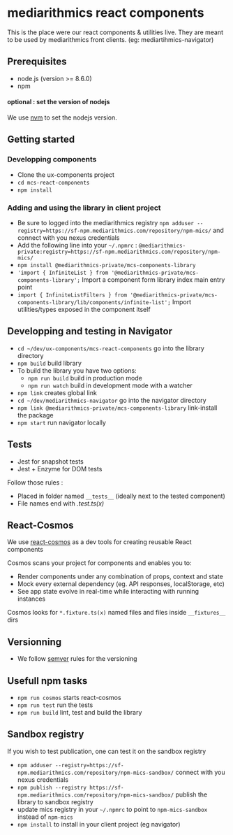 mediarithmics react components
=======================

This is the place were our react components & utilities live.
They are meant to be used by mediarithmics front clients. (eg: mediartihmics-navigator)

Prerequisites
-------------

* node.js (version >= 8.6.0)
* npm

#### optional : set the version of nodejs

We use [nvm](https://github.com/creationix/nvm) to set the nodejs version.

Getting started
---------------

### Developping components

* Clone the ux-components project
* `cd mcs-react-components`
* `npm install`

### Adding and using the library in client project

* Be sure to logged into the mediarithmics registry
`npm adduser --registry=https://sf-npm.mediarithmics.com/repository/npm-mics/` and connect with you nexus credentials
* Add the following line into your `~/.npmrc` : 
`@mediarithmics-private:registry=https://sf-npm.mediarithmics.com/repository/npm-mics/`
* `npm install @mediarithmics-private/mcs-components-library`
* `'import { InfiniteList } from '@mediarithmics-private/mcs-components-library';` Import a component form library index main entry point
* `import { InfiniteListFilters } from '@mediarithmics-private/mcs-components-library/lib/components/infinite-list';` Import utilities/types exposed in the component itself

Developping and testing in Navigator
---------------

* `cd ~/dev/ux-components/mcs-react-components` go into the library directory
* `npm build` build library
* To build the library you have two options:
  * `npm run build` build in production mode
  * `npm run watch` build in development mode with a watcher
* `npm link` creates global link
* `cd ~/dev/mediarithmics-navigator` go into the navigator directory
* `npm link @mediarithmics-private/mcs-components-library` link-install the package
* `npm start` run navigator locally

Tests
---------------

* Jest for snapshot tests
* Jest + Enzyme for DOM tests

Follow those rules :

* Placed in folder named `__tests__` (ideally next to the tested component)
* File names end with *.test.ts(x)*

React-Cosmos
---------------

We use [react-cosmos](https://github.com/react-cosmos/react-cosmos) as a dev tools for creating reusable React components

Cosmos scans your project for components and enables you to:

* Render components under any combination of props, context and state
* Mock every external dependency (eg. API responses, localStorage, etc)
* See app state evolve in real-time while interacting with running instances

Cosmos looks for `*.fixture.ts(x)` named files and files inside `__fixtures__` dirs

Versionning
---------------

* We follow [semver](https://semver.org/) rules for the versioning

Usefull npm tasks
---------------

* `npm run cosmos` starts react-cosmos
* `npm run test` run the tests
* `npm run build` lint, test and build the library

Sandbox registry
---------------

If you wish to test publication, one can test it on the sandbox registry

* `npm adduser --registry=https://sf-npm.mediarithmics.com/repository/npm-mics-sandbox/` connect with you nexus credentials
* `npm publish --registry https://sf-npm.mediarithmics.com/repository/npm-mics-sandbox/` publish the library to sandbox registry
* update mics registry in your `~/.npmrc` to point to `npm-mics-sandbox` instead of `npm-mics`
* `npm install` to install in your client project (eg navigator)
